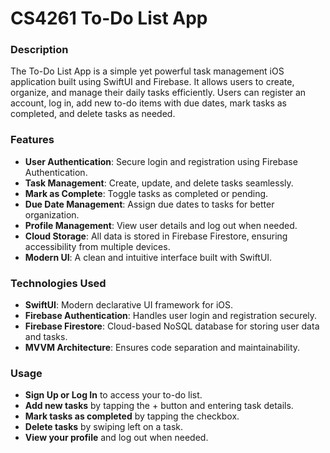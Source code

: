 # CS4261 To-Do List App 

### Description
The To-Do List App is a simple yet powerful task management iOS application built using SwiftUI and Firebase. It allows users to create, organize, and manage their daily tasks efficiently. Users can register an account, log in, add new to-do items with due dates, mark tasks as completed, and delete tasks as needed.

### Features
- **User Authentication**: Secure login and registration using Firebase Authentication.
- **Task Management**: Create, update, and delete tasks seamlessly.
- **Mark as Complete**: Toggle tasks as completed or pending.
- **Due Date Management**: Assign due dates to tasks for better organization.
- **Profile Management**: View user details and log out when needed.
- **Cloud Storage**: All data is stored in Firebase Firestore, ensuring accessibility from multiple devices.
- **Modern UI**: A clean and intuitive interface built with SwiftUI.

### Technologies Used
- **SwiftUI**: Modern declarative UI framework for iOS.
- **Firebase Authentication**: Handles user login and registration securely.
- **Firebase Firestore**: Cloud-based NoSQL database for storing user data and tasks.
- **MVVM Architecture**: Ensures code separation and maintainability.

### Usage
- **Sign Up or Log In** to access your to-do list.
- **Add new tasks** by tapping the + button and entering task details.
- **Mark tasks as completed** by tapping the checkbox.
- **Delete tasks** by swiping left on a task.
- **View your profile** and log out when needed.

